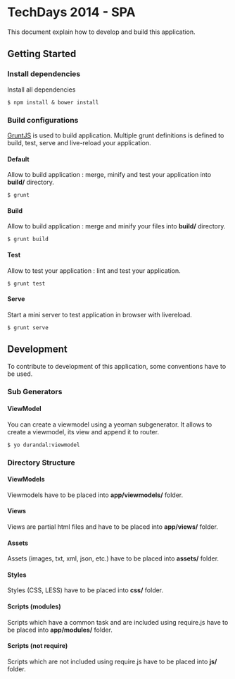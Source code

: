 # TechDays 2014 - SPA

This document explain how to develop and build this application.

## Getting Started

### Install dependencies

Install all dependencies

```
$ npm install & bower install
```

### Build configurations

[GruntJS](http://gruntjs.com/) is used to build application. 
Multiple grunt definitions is defined to build, test, serve and live-reload your application.

#### Default

Allow to build application : merge, minify and test your application into __build/__ directory.

```
$ grunt
```

#### Build

Allow to build application : merge and minify your files into __build/__ directory.

```
$ grunt build
```

#### Test

Allow to test your application : lint and test your application.

```
$ grunt test
```

#### Serve

Start a mini server to test application in browser with livereload.

```
$ grunt serve
```

## Development

To contribute to development of this application, some conventions have to be used.

### Sub Generators

#### ViewModel

You can create a viewmodel using a yeoman subgenerator.
It allows to create a viewmodel, its view and append it to router.

```
$ yo durandal:viewmodel
```

### Directory Structure

#### ViewModels

Viewmodels have to be placed into __app/viewmodels/__ folder. 

#### Views

Views are partial html files and have to be placed into __app/views/__ folder. 

#### Assets

Assets (images, txt, xml, json, etc.) have to be placed into __assets/__ folder. 

#### Styles

Styles (CSS, LESS) have to be placed into __css/__ folder. 

#### Scripts (modules)

Scripts which have a common task and are included using require.js have to be placed into __app/modules/__ folder. 

#### Scripts (not require)

Scripts which are not included using require.js have to be placed into __js/__ folder. 
